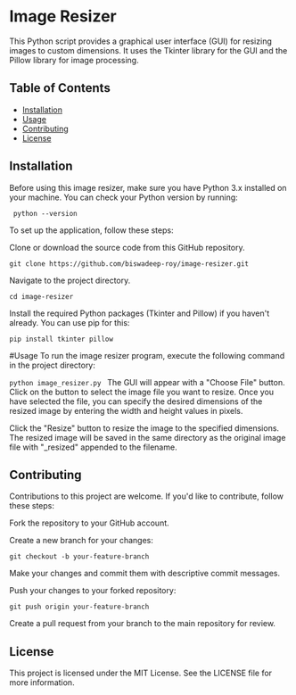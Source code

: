 # Image Resizer

This Python script provides a graphical user interface (GUI) for resizing images to custom dimensions. It uses the Tkinter library for the GUI and the Pillow library for image processing.

## Table of Contents

- [Installation](#installation)
- [Usage](#usage)
- [Contributing](#contributing)
- [License](#license)

## Installation

Before using this image resizer, make sure you have Python 3.x installed on your machine. You can check your Python version by running:

`
python --version`


To set up the application, follow these steps:

Clone or download the source code from this GitHub repository.


`git clone https://github.com/biswadeep-roy/image-resizer.git
`

Navigate to the project directory.

`cd image-resizer
`

Install the required Python packages (Tkinter and Pillow) if you haven't already. You can use pip for this:

`pip install tkinter pillow
`

#Usage
To run the image resizer program, execute the following command in the project directory:

`python image_resizer.py
`
The GUI will appear with a "Choose File" button. Click on the button to select the image file you want to resize. Once you have selected the file, you can specify the desired dimensions of the resized image by entering the width and height values in pixels.

Click the "Resize" button to resize the image to the specified dimensions. The resized image will be saved in the same directory as the original image file with "_resized" appended to the filename.


## Contributing
Contributions to this project are welcome. If you'd like to contribute, follow these steps:

Fork the repository to your GitHub account.

Create a new branch for your changes:

`git checkout -b your-feature-branch
`

Make your changes and commit them with descriptive commit messages.

Push your changes to your forked repository:

`git push origin your-feature-branch
`

Create a pull request from your branch to the main repository for review.
 
## License

This project is licensed under the MIT License. See the LICENSE file for more information.
